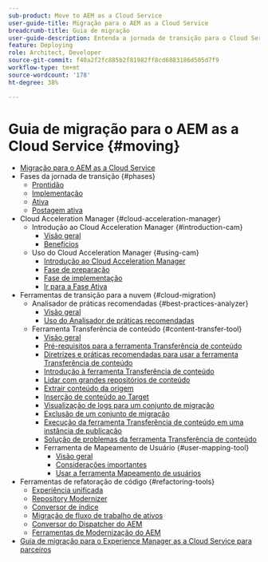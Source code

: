 ```yaml
---
sub-product: Move to AEM as a Cloud Service
user-guide-title: Migração para o AEM as a Cloud Service
breadcrumb-title: Guia de migração
user-guide-description: Entenda a jornada de transição para o Cloud Service.
feature: Deploying
role: Architect, Developer
source-git-commit: f40a2f2fc885b2f81982ff8cd6883186d505d7f9
workflow-type: tm+mt
source-wordcount: '178'
ht-degree: 38%

---
```



# Guia de migração para o AEM as a Cloud Service {#moving}

+ [Migração para o AEM as a Cloud Service](/help/move-to-cloud-service/home.md)
+ Fases da jornada de transição {#phases}
   + [Prontidão](/help/move-to-cloud-service/migration-readiness.md)
   + [Implementação](/help/move-to-cloud-service/migration-implementation.md)
   + [Ativa](/help/move-to-cloud-service/migration-go-live.md)
   + [Postagem ativa](/help/move-to-cloud-service/migration-post-go-live.md)
+ Cloud Acceleration Manager {#cloud-acceleration-manager}
   + Introdução ao Cloud Acceleration Manager {#introduction-cam}
      + [Visão geral](/help/move-to-cloud-service/cloud-acceleration-manager/introduction/overview-cam.md)
      + [Benefícios](/help/move-to-cloud-service/cloud-acceleration-manager/introduction/benefits-cam.md)
   + Uso do Cloud Acceleration Manager {#using-cam}
      + [Introdução ao Cloud Acceleration Manager](/help/move-to-cloud-service/cloud-acceleration-manager/using-cam/getting-started-cam.md)
      + [Fase de preparação](/help/move-to-cloud-service/cloud-acceleration-manager/using-cam/cam-readiness-phase.md)
      + [Fase de implementação](/help/move-to-cloud-service/cloud-acceleration-manager/using-cam/cam-implementation-phase.md)
      + [Ir para a Fase Ativa](/help/move-to-cloud-service/cloud-acceleration-manager/using-cam/cam-golive-phase.md)
+ Ferramentas de transição para a nuvem {#cloud-migration}
   + Analisador de práticas recomendadas {#best-practices-analyzer}
      + [Visão geral](/help/move-to-cloud-service/best-practices-analyzer/overview-best-practices-analyzer.md)
      + [Uso do Analisador de práticas recomendadas](/help/move-to-cloud-service/best-practices-analyzer/using-best-practices-analyzer.md)
   + Ferramenta Transferência de conteúdo {#content-transfer-tool}
      + [Visão geral](/help/move-to-cloud-service/content-transfer-tool/using-content-transfer-tool/overview-content-transfer-tool.md)
      + [Pré-requisitos para a ferramenta Transferência de conteúdo](/help/move-to-cloud-service/content-transfer-tool/using-content-transfer-tool/prerequisites-content-transfer-tool.md)
      + [Diretrizes e práticas recomendadas para usar a ferramenta Transferência de conteúdo](/help/move-to-cloud-service/content-transfer-tool/using-content-transfer-tool/guidelines-best-practices-content-transfer-tool.md)
      + [Introdução à ferramenta Transferência de conteúdo](/help/move-to-cloud-service/content-transfer-tool/using-content-transfer-tool/getting-started-content-transfer-tool.md)
      + [Lidar com grandes repositórios de conteúdo](/help/move-to-cloud-service/content-transfer-tool/using-content-transfer-tool/handling-large-content-repositories.md)
      + [Extrair conteúdo da origem](/help/move-to-cloud-service/content-transfer-tool/using-content-transfer-tool/extracting-content.md)
      + [Inserção de conteúdo ao Target](/help/move-to-cloud-service/content-transfer-tool/using-content-transfer-tool/ingesting-content.md)
      + [Visualização de logs para um conjunto de migração](/help/move-to-cloud-service/content-transfer-tool/using-content-transfer-tool/viewing-logs.md)
      + [Exclusão de um conjunto de migração](/help/move-to-cloud-service/content-transfer-tool/using-content-transfer-tool/deleting-migrationset.md)
      + [Execução da ferramenta Transferência de conteúdo em uma instância de publicação](/help/move-to-cloud-service/content-transfer-tool/using-content-transfer-tool/running-content-transfer-tool-publish-instance.md)
      + [Solução de problemas da ferramenta Transferência de conteúdo](/help/move-to-cloud-service/content-transfer-tool/using-content-transfer-tool/troubleshooting-content-transfer-tool.md)
      + Ferramenta de Mapeamento de Usuário {#user-mapping-tool}
         + [Visão geral](/help/move-to-cloud-service/content-transfer-tool/user-mapping-tool/overview-user-mapping-tool.md)
         + [Considerações importantes](/help/move-to-cloud-service/content-transfer-tool/user-mapping-tool/considerations-user-mapping-tool.md)
         + [Usar a ferramenta Mapeamento de usuários](/help/move-to-cloud-service/content-transfer-tool/user-mapping-tool/using-user-mapping-tool.md)
+ Ferramentas de refatoração de código {#refactoring-tools}
   + [Experiência unificada](/help/move-to-cloud-service/unified-experience.md)
   + [Repository Modernizer](/help/move-to-cloud-service/refactoring-tools/repo-modernizer.md)
   + [Conversor de índice](/help/move-to-cloud-service/refactoring-tools/index-converter.md)
   + [Migração de fluxo de trabalho de ativos](/help/move-to-cloud-service/moving-to-aem-assets/asset-workflow-migration-tool.md)
   + [Conversor do Dispatcher do AEM](/help/move-to-cloud-service/refactoring-tools/dispatcher-transformation-utility-tools.md)
   + [Ferramentas de Modernização do AEM](/help/move-to-cloud-service/refactoring-tools/aem-modernization-tools.md)
+ [Guia de migração para o Experience Manager as a Cloud Service para parceiros](/help/move-to-cloud-service/getting-started.md)
